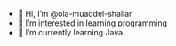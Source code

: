 - 👋 Hi, I’m @ola-muaddel-shallar
- 👀 I’m interested in learning programming 
- 🌱 I’m currently learning Java 


<!---
ola-ss/ola-ss is a ✨ special ✨ repository because its `README.md` (this file) appears on your GitHub profile.
You can click the Preview link to take a look at your changes.
--->
